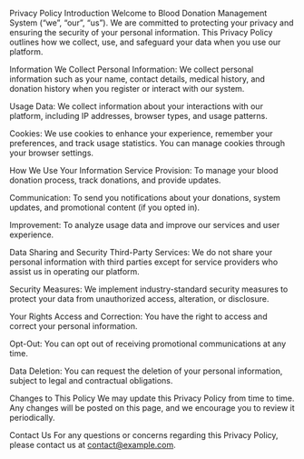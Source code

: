 Privacy Policy
Introduction
Welcome to Blood Donation Management System (“we”, “our”, “us”). We are committed to protecting your privacy and ensuring the security of your personal information. This Privacy Policy outlines how we collect, use, and safeguard your data when you use our platform.

Information We Collect
Personal Information: We collect personal information such as your name, contact details, medical history, and donation history when you register or interact with our system.

Usage Data: We collect information about your interactions with our platform, including IP addresses, browser types, and usage patterns.

Cookies: We use cookies to enhance your experience, remember your preferences, and track usage statistics. You can manage cookies through your browser settings.

How We Use Your Information
Service Provision: To manage your blood donation process, track donations, and provide updates.

Communication: To send you notifications about your donations, system updates, and promotional content (if you opted in).

Improvement: To analyze usage data and improve our services and user experience.

Data Sharing and Security
Third-Party Services: We do not share your personal information with third parties except for service providers who assist us in operating our platform.

Security Measures: We implement industry-standard security measures to protect your data from unauthorized access, alteration, or disclosure.

Your Rights
Access and Correction: You have the right to access and correct your personal information.

Opt-Out: You can opt out of receiving promotional communications at any time.

Data Deletion: You can request the deletion of your personal information, subject to legal and contractual obligations.

Changes to This Policy
We may update this Privacy Policy from time to time. Any changes will be posted on this page, and we encourage you to review it periodically.

Contact Us
For any questions or concerns regarding this Privacy Policy, please contact us at contact@example.com.

